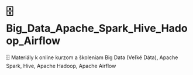 # 🗄️ Big_Data_Apache_Spark_Hive_Hadoop_Airflow
🗄️ Materiály k online kurzom a školeniam Big Data (Veľké Dáta), Apache Spark, Hive, Apache Hadoop, Apache Airflow
